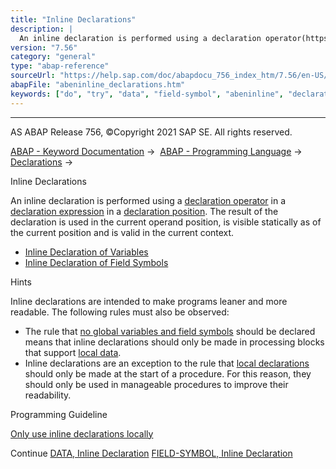 ```yaml
---
title: "Inline Declarations"
description: |
  An inline declaration is performed using a declaration operator(https://help.sap.com/doc/abapdocu_756_index_htm/7.56/en-US/abendeclaration_operator_glosry.htm 'Glossary Entry') in a declaration expression(https://help.sap.com/doc/abapdocu_756_index_htm/7.56/en-US/abendeclaration_expression_glosr
version: "7.56"
category: "general"
type: "abap-reference"
sourceUrl: "https://help.sap.com/doc/abapdocu_756_index_htm/7.56/en-US/abeninline_declarations.htm"
abapFile: "abeninline_declarations.htm"
keywords: ["do", "try", "data", "field-symbol", "abeninline", "declarations"]
---
```


* * *

AS ABAP Release 756, ©Copyright 2021 SAP SE. All rights reserved.

[ABAP - Keyword Documentation](https://help.sap.com/doc/abapdocu_756_index_htm/7.56/en-US/abenabap.htm) →  [ABAP - Programming Language](https://help.sap.com/doc/abapdocu_756_index_htm/7.56/en-US/abenabap_reference.htm) →  [Declarations](https://help.sap.com/doc/abapdocu_756_index_htm/7.56/en-US/abendeclarations.htm) → 

Inline Declarations

An inline declaration is performed using a [declaration operator](https://help.sap.com/doc/abapdocu_756_index_htm/7.56/en-US/abendeclaration_operator_glosry.htm "Glossary Entry") in a [declaration expression](https://help.sap.com/doc/abapdocu_756_index_htm/7.56/en-US/abendeclaration_expression_glosry.htm "Glossary Entry") in a [declaration position](https://help.sap.com/doc/abapdocu_756_index_htm/7.56/en-US/abendeclaration_position_glosry.htm "Glossary Entry"). The result of the declaration is used in the current operand position, is visible statically as of the current position and is valid in the current context.

-   [Inline Declaration of Variables](https://help.sap.com/doc/abapdocu_756_index_htm/7.56/en-US/abendata_inline.htm)
-   [Inline Declaration of Field Symbols](https://help.sap.com/doc/abapdocu_756_index_htm/7.56/en-US/abenfield-symbol_inline.htm)

Hints

Inline declarations are intended to make programs leaner and more readable. The following rules must also be observed:

-   The rule that [no global variables and field symbols](https://help.sap.com/doc/abapdocu_756_index_htm/7.56/en-US/abendeclaration_variables_guidl.htm "Guideline") should be declared means that inline declarations should only be made in processing blocks that support [local data](https://help.sap.com/doc/abapdocu_756_index_htm/7.56/en-US/abenlocal_data_glosry.htm "Glossary Entry").
-   Inline declarations are an exception to the rule that [local declarations](https://help.sap.com/doc/abapdocu_756_index_htm/7.56/en-US/abenlocal_declar_guidl.htm "Guideline") should only be made at the start of a procedure. For this reason, they should only be used in manageable procedures to improve their readability.

Programming Guideline

[Only use inline declarations locally](https://help.sap.com/doc/abapdocu_756_index_htm/7.56/en-US/abendeclaration_inline_guidl.htm "Guideline")

Continue
[DATA, Inline Declaration](https://help.sap.com/doc/abapdocu_756_index_htm/7.56/en-US/abendata_inline.htm)
[FIELD-SYMBOL, Inline Declaration](https://help.sap.com/doc/abapdocu_756_index_htm/7.56/en-US/abenfield-symbol_inline.htm)